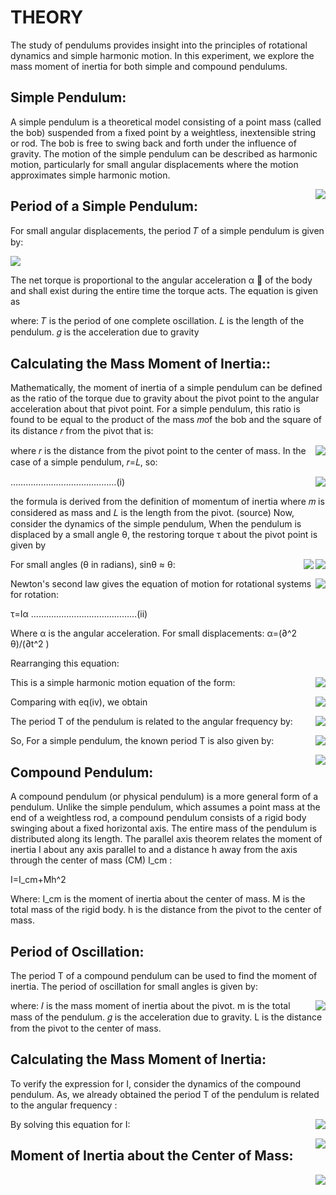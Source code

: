 # THEORY

The study of pendulums provides insight into the principles of rotational dynamics and simple harmonic motion. In this experiment, we explore the mass moment of inertia for both simple and compound pendulums.

## Simple Pendulum:

A simple pendulum is a theoretical model consisting of a point mass (called the bob) suspended from a fixed point by a weightless, inextensible string or rod. The bob is free to swing back and forth under the influence of gravity. The motion of the simple pendulum can be described as harmonic motion, particularly for small angular displacements where the motion approximates simple harmonic motion.

<img align="right"  src="images/Theory_1.png">

## Period of a Simple Pendulum:

For small angular displacements, the period 𝑇 of a simple pendulum is given by:

![](images/Theory_1.png) 


The net torque is proportional to the angular acceleration α ⃗ of the body and shall exist during the entire time the torque acts. The equation is given as


where:
𝑇 is the period of one complete oscillation.
𝐿 is the length of the pendulum.
𝑔 is the acceleration due to gravity 

## Calculating the Mass Moment of Inertia::


Mathematically, the moment of inertia of a simple pendulum can be defined as the ratio of the torque due to gravity about the pivot point to the angular acceleration about that pivot point. For a simple pendulum, this ratio is found to be equal to the product of the mass 𝑚of the bob and the square of its distance 𝑟 from the pivot that is: 

<img align="right"  src="images/Theory_2.png">

where 𝑟 is the distance from the pivot point to the center of mass. In the case of a simple pendulum, 𝑟=𝐿, so:

<img align="right"  src="images/Theory_3.png">                                                ……………………………………(i)

the formula is derived from the definition of momentum of inertia where 𝑚 is considered as mass and 𝐿 is the length from the pivot. (source)
Now, consider the dynamics of the simple pendulum,
When the pendulum is displaced by a small angle θ, the restoring torque τ about the pivot point is given by

<img align="right"  src="images/Theory_4.png">

<img align="right"  src="images/Theory_5.png">

For small angles (θ in radians), sinθ ≈ θ:

<img align="right"  src="images/Theory_6.png">

Newton's second law gives the equation of motion for rotational systems for rotation: 

  τ=Iα                                                     ……………………………………(ii)

Where α is the angular acceleration. For small displacements:
  α=(∂^2 θ)/(∂t^2 ) 

Rearranging this equation:

<img align="right"  src="images/Theory_7.png">

This is a simple harmonic motion equation of the form:

<img align="right"  src="images/Theory_8.png">

Comparing with eq(iv), we obtain 

<img align="right"  src="images/Theory_8.png">

The period T of the pendulum is related to the angular frequency by:

<img align="right"  src="images/Theory_9.png">

So, For a simple pendulum, the known period T is also given by:

<img align="right"  src="images/Theory_10.png">

## Compound Pendulum:

A compound pendulum (or physical pendulum) is a more general form of a pendulum. Unlike the simple pendulum, which assumes a point mass at the end of a weightless rod, a compound pendulum consists of a rigid body swinging about a fixed horizontal axis. The entire mass of the pendulum is distributed along its length.
The parallel axis theorem relates the moment of inertia I about any axis parallel to and a distance h away from the axis through the center of mass (CM) I_cm :

I=I_cm+Mh^2

Where:
I_cm is the moment of inertia about the center of mass.
M is the total mass of the rigid body.
h is the distance from the pivot to the center of mass.

## Period of Oscillation:

The period T of a compound pendulum can be used to find the moment of inertia. The period of oscillation for small angles is given by:

<img align="right"  src="images/Theory_11.png">

 where:
𝐼 is the mass moment of inertia about the pivot.
m is the total mass of the pendulum.
𝑔 is the acceleration due to gravity.
L is the distance from the pivot to the center of mass.

## Calculating the Mass Moment of Inertia:

To verify the expression for I, consider the dynamics of the compound pendulum.
As, we already obtained the period T of the pendulum is related to the angular frequency :

<img align="right"  src="images/Theory_12.png">

By solving this equation for I:

<img align="right"  src="images/Theory_13.png">

## Moment of Inertia about the Center of Mass:

<img align="right"  src="images/Theory_14.png">



  
  
